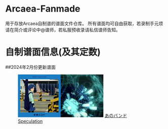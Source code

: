 # Arcaea-Fanmade
用于存放Arcaea自制谱的谱面文件仓库。
所有谱面均可自由获取，若录制手元烦请在简介或评论中@谱师，若私服预收录请私信谱师告知。

# 自制谱面信息(及其定数)

##2024年2月份更新谱面
<figure class="half">
    <img src="/anoband/base.jpg" title="anoband" width="135" high="135"/><img src="/speculation/base.jpg" title="speculation" width="135" high="135"/>
    <a href="/anoband">あのバンド</a>
    <a href="/speculation">Speculation</a>
</figure>
